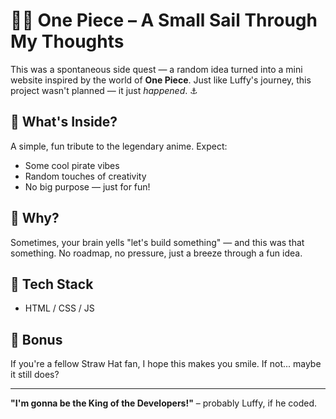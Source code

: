 # 🏴‍☠️ One Piece – A Small Sail Through My Thoughts

This was a spontaneous side quest — a random idea turned into a mini website inspired by the world of **One Piece**. Just like Luffy's journey, this project wasn't planned — it just *happened*. ⚓

## 🌊 What's Inside?
A simple, fun tribute to the legendary anime. Expect:
- Some cool pirate vibes
- Random touches of creativity
- No big purpose — just for fun!

## 🚀 Why?
Sometimes, your brain yells "let's build something" — and this was that something. No roadmap, no pressure, just a breeze through a fun idea.

## 🧭 Tech Stack
- HTML / CSS / JS

## 🍖 Bonus
If you're a fellow Straw Hat fan, I hope this makes you smile. If not... maybe it still does?

---

**"I'm gonna be the King of the Developers!"** – probably Luffy, if he coded.

